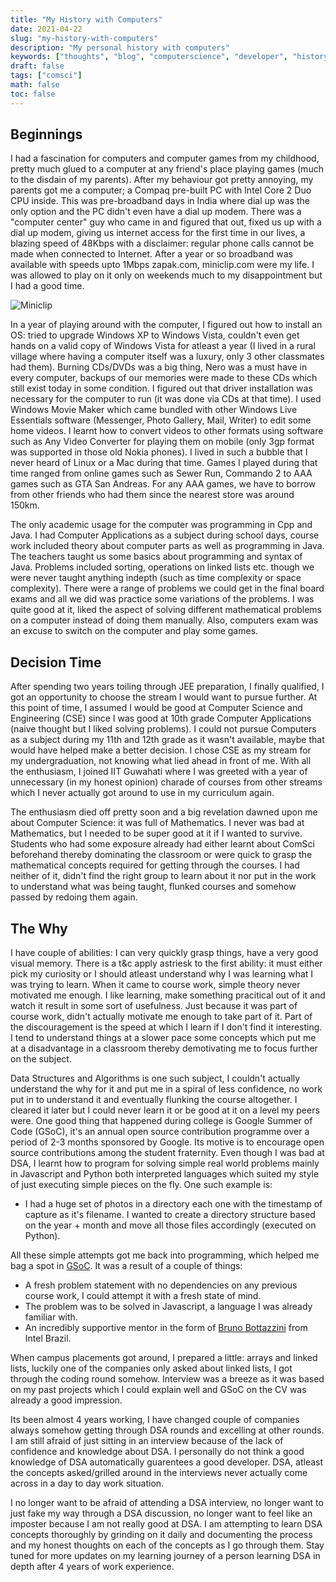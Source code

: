 ```yaml
---
title: "My History with Computers"
date: 2021-04-22
slug: "my-history-with-computers"
description: "My personal history with computers"
keywords: ["thoughts", "blog", "computerscience", "developer", "history", "computers"]
draft: false
tags: ["comsci"]
math: false
toc: false
---
```


## Beginnings

I had a fascination for computers and computer games from my childhood, pretty much glued to a computer at any friend's place playing games (much to the disdain of my parents). After my behaviour got pretty annoying, my parents got me a computer; a Compaq pre-built PC with Intel Core 2 Duo CPU inside. This was pre-broadband days in India where dial up was the only option and the PC didn't even have a dial up modem. There was a "computer center" guy who came in and figured that out, fixed us up with a dial up modem, giving us internet access for the first time in our lives, a blazing speed of 48Kbps with a disclaimer: regular phone calls cannot be made when connected to Internet. After a year or so broadband was available with speeds upto 1Mbps zapak.com, miniclip.com were my life. I was allowed to play on it only on weekends much to my disappointment but I had a good time.


![Miniclip](/images/miniclip.png "Miniclip")

In a year of playing around with the computer, I figured out how to install an OS: tried to upgrade Windows XP to Windows Vista, couldn't even get hands on a valid copy of Windows Vista for atleast a year (I lived in a rural village where having a computer itself was a luxury, only 3 other classmates had them). Burning CDs/DVDs was a big thing, Nero was a must have in every computer, backups of our memories were made to these CDs which still exist today in some condition. I figured out that driver installation was necessary for the computer to run (it was done via CDs at that time). I used Windows Movie Maker which came bundled with other Windows Live Essentials software (Messenger, Photo Gallery, Mail, Writer) to edit some home videos. I learnt how to convert videos to other formats using software such as Any Video Converter for playing them on mobile (only 3gp format was supported in those old Nokia phones).
I lived in such a bubble that I never heard of Linux or a Mac during that time. Games I played during that time ranged from online games such as Sewer Run, Commando 2 to AAA games such as GTA San Andreas. For any AAA games, we have to borrow from other friends who had them since the nearest store was around 150km.

The only academic usage for the computer was programming in Cpp and Java. I had Computer Applications as a subject during school days, course work included theory about computer parts as well as programming in Java. The teachers taught us some basics about programming and syntax of Java. Problems included sorting, operations on linked lists etc. though we were never taught anything indepth (such as time complexity or space complexity). There were a range of problems we could get in the final board exams and all we did was practice some variations of the problems. I was quite good at it, liked the aspect of solving different mathematical problems on a computer instead of doing them manually. Also, computers exam was an excuse to switch on the computer and play some games.

## Decision Time

After spending two years toiling through JEE preparation, I finally qualified, I got an opportunity to choose the stream I would want to pursue further. At this point of time, I assumed I would be good at Computer Science and Engineering (CSE) since I was good at 10th grade Computer Applications (naive thought but I liked solving problems). I could not pursue Computers as a subject during my 11th and 12th grade as it wasn't available, maybe that would have helped make a better decision. I chose CSE as my stream for my undergraduation, not knowing what lied ahead in front of me. With all the enthusiasm, I joined IIT Guwahati where I was greeted with a year of unnecessary (in my honest opinion) charade of courses from other streams which I never actually got around to use in my curriculum again.

The enthusiasm died off pretty soon and a big revelation dawned upon me about Computer Science: it was full of Mathematics. I never was bad at Mathematics, but I needed to be super good at it if I wanted to survive. Students who had some exposure already had either learnt about ComSci beforehand thereby dominating the classroom or were quick to grasp the mathematical concepts required for getting through the courses. I had neither of it, didn't find the right group to learn about it nor put in the work to understand what was being taught, flunked courses and somehow passed by redoing them again.

## The Why

I have couple of abilities: I can very quickly grasp things, have a very good visual memory. There is a t&c apply astriesk to the first ability: it must either pick my curiosity or I should atleast understand why I was learning what I was trying to learn. When it came to course work, simple theory never motivated me enough. I like learning, make something pracitical out of it and watch it result in some sort of usefulness. Just because it was part of course work, didn't actually motivate me enough to take part of it. Part of the discouragement is the speed at which I learn if I don't find it interesting. I tend to understand things at a slower pace some concepts which put me at a disadvantage in a classroom thereby demotivating me to focus further on the subject.

Data Structures and Algorithms is one such subject, I couldn't actually understand the why for it and put me in a spiral of less confidence, no work put in to understand it and eventually flunking the course altogether. I cleared it later but I could never learn it or be good at it on a level my peers were. One good thing that happened during college is Google Summer of Code (GSoC), it's an annual open source contribution programme over a period of 2-3 months sponsored by Google. Its motive is to encourage open source contributions among the student fraternity. Even though I was bad at DSA, I learnt how to program for solving simple real world problems mainly in Javascript and Python both interpreted languages which suited my style of just executing simple pieces on the fly. One such example is:
- I had a huge set of photos in a directory each one with the timestamp of capture as it's filename. I wanted to create a directory structure based on the year + month and move all those files accordingly (executed on Python).

All these simple attempts got me back into programming, which helped me bag a spot in [GSoC](https://summerofcode.withgoogle.com/archive/2016/projects/4536824152195072/). It was a result of a couple of things:
- A fresh problem statement with no dependencies on any previous course work, I could attempt it with a fresh state of mind.
- The problem was to be solved in Javascript, a language I was already familiar with.
- An incredibly supportive mentor in the form of [Bruno Bottazzini](https://github.com/brunobottazzini) from Intel Brazil.

When campus placements got around, I prepared a little: arrays and linked lists, luckily one of the companies only asked about linked lists, I got through the coding round somehow. Interview was a breeze as it was based on my past projects which I could explain well and GSoC on the CV was already a good impression.

Its been almost 4 years working, I have changed couple of companies always somehow getting through DSA rounds and excelling at other rounds. I am still afraid of just sitting in an interview because of the lack of confidence and knowledge about DSA. I personally do not think a good knowledge of DSA automatically guarentees a good developer. DSA, atleast the concepts asked/grilled around in the interviews never actually come across in a day to day work situation.

I no longer want to be afraid of attending a DSA interview, no longer want to just fake my way through a DSA discussion, no longer want to feel like an imposter because I am not really good at DSA. I am attempting to learn DSA concepts thoroughly by grinding on it daily and documenting the process and my honest thoughts on each of the concepts as I go through them. Stay tuned for more updates on my learning journey of a person learning DSA in depth after 4 years of work experience.
